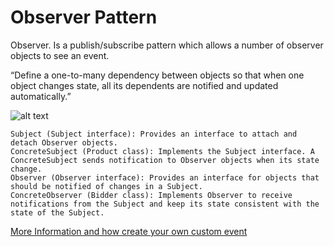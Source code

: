 # Observer Pattern

Observer. Is a publish/subscribe pattern which allows a number of observer objects to see an event.

“Define a one-to-many dependency between objects so that when one object changes state, all its dependents are notified and updated automatically.”

![alt text](https://springframework.guru/wp-content/uploads/2016/01/Observer.png)

    Subject (Subject interface): Provides an interface to attach and detach Observer objects.
    ConcreteSubject (Product class): Implements the Subject interface. A ConcreteSubject sends notification to Observer objects when its state change.
    Observer (Observer interface): Provides an interface for objects that should be notified of changes in a Subject.
    ConcreteObserver (Bidder class): Implements Observer to receive notifications from the Subject and keep its state consistent with the state of the Subject.
    
[More Information and how create your own custom event](https://springframework.guru/gang-of-four-design-patterns/observer-pattern/)
